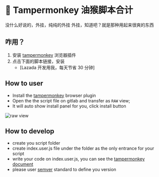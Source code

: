 # 🐒 Tampermonkey 油猴脚本合计

没什么好说的，外挂，纯纯的外挂
外挂，知道吧？就是那种用起来很爽的东西

## 咋用？

1. 安装 [tampermonkey](https://www.tampermonkey.net/) 浏览器插件
2. 点击下面的脚本链接，安装
   - [Lazada 开发用我，每天节省 30 分钟]

## How to user

- Install the [tampermonkey](https://www.tampermonkey.net/) browser plugin
- Open the the script file on gitlab and transfer as `RAW` view;
- It will auto show install panel for you, click install button

![raw view](https://img.alicdn.com/imgextra/i1/O1CN01ZTQIIh1xS1kyJJfco_!!6000000006441-2-tps-2574-674.png)

## How to develop

- create you script folder
- create index.user.js file under the folder as the only entrance for your script
- write your code on index.user.js, you can see the [tampermonkey document](https://www.tampermonkey.net/documentation.php?ext=dhdg)
- please user [semver](https://www.jianshu.com/p/a7490344044f) standard to define you version
